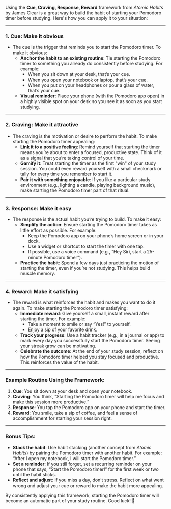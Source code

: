 Using the **Cue, Craving, Response, Reward** framework from *Atomic Habits* by James Clear is a great way to build the habit of starting your Pomodoro timer before studying. Here's how you can apply it to your situation:

---

### 1. **Cue**: Make it obvious
   - The cue is the trigger that reminds you to start the Pomodoro timer. To make it obvious:
     - **Anchor the habit to an existing routine**: Tie starting the Pomodoro timer to something you already do consistently before studying. For example:
       - When you sit down at your desk, that’s your cue.
       - When you open your notebook or laptop, that’s your cue.
       - When you put on your headphones or pour a glass of water, that’s your cue.
     - **Visual reminder**: Place your phone (with the Pomodoro app open) in a highly visible spot on your desk so you see it as soon as you start studying.

---

### 2. **Craving**: Make it attractive
   - The craving is the motivation or desire to perform the habit. To make starting the Pomodoro timer appealing:
     - **Link it to a positive feeling**: Remind yourself that starting the timer means you’re about to enter a focused, productive state. Think of it as a signal that you’re taking control of your time.
     - **Gamify it**: Treat starting the timer as the first "win" of your study session. You could even reward yourself with a small checkmark or tally for every time you remember to start it.
     - **Pair it with something enjoyable**: If you like a particular study environment (e.g., lighting a candle, playing background music), make starting the Pomodoro timer part of that ritual.

---

### 3. **Response**: Make it easy
   - The response is the actual habit you’re trying to build. To make it easy:
     - **Simplify the action**: Ensure starting the Pomodoro timer takes as little effort as possible. For example:
       - Keep the Pomodoro app on your phone’s home screen or in your dock.
       - Use a widget or shortcut to start the timer with one tap.
       - If possible, use a voice command (e.g., “Hey Siri, start a 25-minute Pomodoro timer”).
     - **Practice the habit**: Spend a few days just practicing the motion of starting the timer, even if you’re not studying. This helps build muscle memory.

---

### 4. **Reward**: Make it satisfying
   - The reward is what reinforces the habit and makes you want to do it again. To make starting the Pomodoro timer satisfying:
     - **Immediate reward**: Give yourself a small, instant reward after starting the timer. For example:
       - Take a moment to smile or say “Yes!” to yourself.
       - Enjoy a sip of your favorite drink.
     - **Track your progress**: Use a habit tracker (e.g., in a journal or app) to mark every day you successfully start the Pomodoro timer. Seeing your streak grow can be motivating.
     - **Celebrate the outcome**: At the end of your study session, reflect on how the Pomodoro timer helped you stay focused and productive. This reinforces the value of the habit.

---

### Example Routine Using the Framework:
1. **Cue**: You sit down at your desk and open your notebook.
2. **Craving**: You think, “Starting the Pomodoro timer will help me focus and make this session more productive.”
3. **Response**: You tap the Pomodoro app on your phone and start the timer.
4. **Reward**: You smile, take a sip of coffee, and feel a sense of accomplishment for starting your session right.

---

### Bonus Tips:
- **Stack the habit**: Use habit stacking (another concept from *Atomic Habits*) by pairing the Pomodoro timer with another habit. For example: “After I open my notebook, I will start the Pomodoro timer.”
- **Set a reminder**: If you still forget, set a recurring reminder on your phone that says, “Start the Pomodoro timer!” for the first week or two until the habit sticks.
- **Reflect and adjust**: If you miss a day, don’t stress. Reflect on what went wrong and adjust your cue or reward to make the habit more appealing.

By consistently applying this framework, starting the Pomodoro timer will become an automatic part of your study routine. Good luck! 🍅